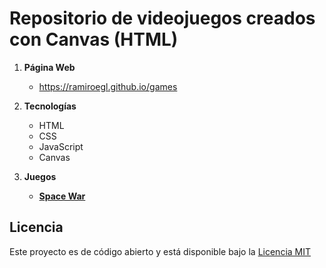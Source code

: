 # Repositorio de videojuegos creados con Canvas (HTML)

1. **Página Web**
    - https://ramiroegl.github.io/games

2. **Tecnologías**
    - HTML
    - CSS
    - JavaScript
    - Canvas

3. **Juegos**
    - **[Space War](space-war)**

## Licencia

Este proyecto es de código abierto y está disponible bajo la [Licencia MIT](LICENSE)